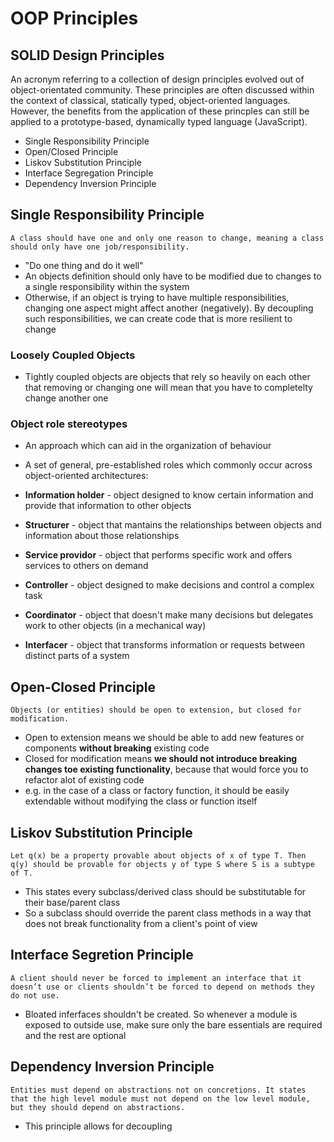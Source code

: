 # OOP Principles

## SOLID Design Principles 

An acronym referring to a collection of design principles evolved out of object-orientated community. These principles are often discussed within the context of classical, statically typed, object-oriented languages. However, the benefits from the application of these princples can still be applied to a prototype-based, dynamically typed language (JavaScript).

- Single Responsibility Principle
- Open/Closed Principle
- Liskov Substitution Principle
- Interface Segregation Principle
- Dependency Inversion Principle

## Single Responsibility Principle

```
A class should have one and only one reason to change, meaning a class should only have one job/responsibility.
```

- "Do one thing and do it well"
- An objects definition should only have to be modified due to changes to a single responsibility within the system
- Otherwise, if an object is trying to have multiple responsibilities, changing one aspect might affect another (negatively). By decoupling such responsibilities, we can create code that is more resilient to change

### Loosely Coupled Objects

- Tightly coupled objects are objects that rely so heavily on each other that removing or changing one will mean that you have to completelty change another one

### Object role stereotypes

- An approach which can aid in the organization of behaviour
- A set of general, pre-established roles which commonly occur across object-oriented architectures:

- **Information holder** - object designed to know certain information and provide that information to other objects
- **Structurer** - object that mantains the relationships between objects and information about those relationships
- **Service providor** - object that performs specific work and offers services to others on demand
- **Controller** - object designed to make decisions and control a complex task
- **Coordinator** - object that doesn't make many decisions but delegates work to other objects (in a mechanical way)
- **Interfacer** - object that transforms information or requests between distinct parts of a system

## Open-Closed Principle

```
Objects (or entities) should be open to extension, but closed for modification.
```

- Open to extension means we should be able to add new features or components **without breaking** existing code
- Closed for modification means **we should not introduce breaking changes toe existing functionality**, because that would force you to refactor alot of existing code
- e.g. in the case of a class or factory function, it should be easily extendable without modifying the class or function itself

## Liskov Substitution Principle

```
Let q(x) be a property provable about objects of x of type T. Then q(y) should be provable for objects y of type S where S is a subtype of T.
```

- This states every subclass/derived class should be substitutable for their base/parent class
- So a subclass should override the parent class methods in a way that does not break functionality from a client's point of view

## Interface Segretion Principle

```
A client should never be forced to implement an interface that it doesn’t use or clients shouldn’t be forced to depend on methods they do not use.
```

- Bloated inferfaces shouldn't be created. So whenever a module is exposed to outside use, make sure only the bare essentials are required and the rest are optional

## Dependency Inversion Principle

```
Entities must depend on abstractions not on concretions. It states that the high level module must not depend on the low level module, but they should depend on abstractions.
```

- This principle allows for decoupling

